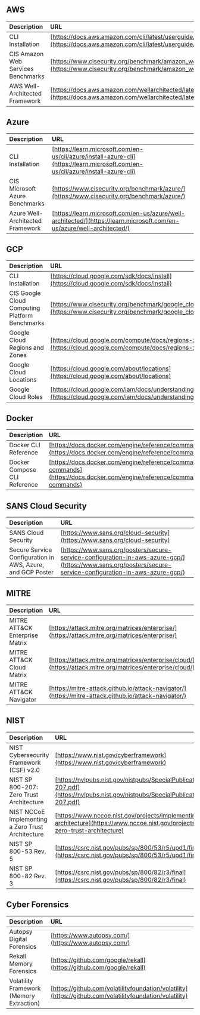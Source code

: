 ## AWS

| Description   | URL   |
| :---          | :---  |
| CLI Installation  | [https://docs.aws.amazon.com/cli/latest/userguide/getting-started-install.html](https://docs.aws.amazon.com/cli/latest/userguide/getting-started-install.html) |
| CIS Amazon Web Services Benchmarks | [https://www.cisecurity.org/benchmark/amazon_web_services/](https://www.cisecurity.org/benchmark/amazon_web_services/) |
| AWS Well-Architected Framework | [https://docs.aws.amazon.com/wellarchitected/latest/framework/welcome.html](https://docs.aws.amazon.com/wellarchitected/latest/framework/welcome.html) |

## Azure

| Description   | URL   |
| :---          | :---  |
| CLI Installation  | [https://learn.microsoft.com/en-us/cli/azure/install-azure-cli](https://learn.microsoft.com/en-us/cli/azure/install-azure-cli) |
| CIS Microsoft Azure Benchmarks | [https://www.cisecurity.org/benchmark/azure/](https://www.cisecurity.org/benchmark/azure/)
| Azure Well-Architected Framework | [https://learn.microsoft.com/en-us/azure/well-architected/](https://learn.microsoft.com/en-us/azure/well-architected/) |

## GCP

| Description   | URL   |
| :---          | :---  |
| CLI Installation  | [https://cloud.google.com/sdk/docs/install](https://cloud.google.com/sdk/docs/install) |
| CIS Google Cloud Computing Platform Benchmarks | [https://www.cisecurity.org/benchmark/google_cloud_computing_platform/](https://www.cisecurity.org/benchmark/google_cloud_computing_platform/) |
| Google Cloud Regions and Zones | [https://cloud.google.com/compute/docs/regions-zones](https://cloud.google.com/compute/docs/regions-zones) |
| Google Cloud Locations | [https://cloud.google.com/about/locations](https://cloud.google.com/about/locations) |
| Google Cloud Roles | [https://cloud.google.com/iam/docs/understanding-roles/](https://cloud.google.com/iam/docs/understanding-roles/) |

## Docker

| Description   | URL   |
| :---          | :---  |
| Docker CLI Reference | [https://docs.docker.com/engine/reference/commandline/cli/](https://docs.docker.com/engine/reference/commandline/cli/) |
| Docker Compose CLI Reference | [https://docs.docker.com/engine/reference/commandline/compose/#child-commands](https://docs.docker.com/engine/reference/commandline/compose/#child-commands) |

## SANS Cloud Security

| Description   | URL   |
| :---          | :---  |
| SANS Cloud Security | [https://www.sans.org/cloud-security](https://www.sans.org/cloud-security) |
| Secure Service Configuration in AWS, Azure, and GCP Poster | [https://www.sans.org/posters/secure-service-configuration-in-aws-azure-gcp/](https://www.sans.org/posters/secure-service-configuration-in-aws-azure-gcp/) |

## MITRE

| Description   | URL   |
| :---          | :---  |
| MITRE ATT&CK Enterprise Matrix | [https://attack.mitre.org/matrices/enterprise/](https://attack.mitre.org/matrices/enterprise/) |
| MITRE ATT&CK Cloud Matrix | [https://attack.mitre.org/matrices/enterprise/cloud/](https://attack.mitre.org/matrices/enterprise/cloud/) |
| MITRE ATT&CK Navigator | [https://mitre-attack.github.io/attack-navigator/](https://mitre-attack.github.io/attack-navigator/) |

## NIST

| Description   | URL   |
| :---          | :---  |
| NIST Cybersecurity Framework (CSF) v2.0 | [https://www.nist.gov/cyberframework](https://www.nist.gov/cyberframework) |
| NIST SP 800-207: Zero Trust Architecture | [https://nvlpubs.nist.gov/nistpubs/SpecialPublications/NIST.SP.800-207.pdf](https://nvlpubs.nist.gov/nistpubs/SpecialPublications/NIST.SP.800-207.pdf) |
| NIST NCCoE Implementing a Zero Trust Architecture | [https://www.nccoe.nist.gov/projects/implementing-zero-trust-architecture](https://www.nccoe.nist.gov/projects/implementing-zero-trust-architecture) |
| NIST SP 800-53 Rev. 5 | [https://csrc.nist.gov/pubs/sp/800/53/r5/upd1/final](https://csrc.nist.gov/pubs/sp/800/53/r5/upd1/final) |
| NIST SP 800-82 Rev. 3 | [https://csrc.nist.gov/pubs/sp/800/82/r3/final](https://csrc.nist.gov/pubs/sp/800/82/r3/final) |

## Cyber Forensics

| Description   | URL   |
| :---          | :---  |
| Autopsy Digital Forensics | [https://www.autopsy.com/](https://www.autopsy.com/) |
| Rekall Memory Forensics | [https://github.com/google/rekall](https://github.com/google/rekall) |
| Volatility Framework (Memory Extraction) | [https://github.com/volatilityfoundation/volatility](https://github.com/volatilityfoundation/volatility) |